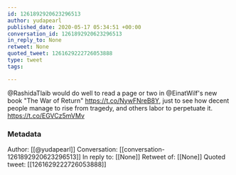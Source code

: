 ```yaml
---
id: 1261892920623296513
author: yudapearl
published_date: 2020-05-17 05:34:51 +00:00
conversation_id: 1261892920623296513
in_reply_to: None
retweet: None
quoted_tweet: 1261629222726053888
type: tweet
tags:

---
```


@RashidaTlaib would do well to read a page or two in @EinatWilf's new book "The War of Return" https://t.co/NywFNreB8Y, just to see how decent people manage to rise from tragedy, and others labor to perpetuate it. https://t.co/EGVCz5mVMv

### Metadata

Author: [[@yudapearl]]
Conversation: [[conversation-1261892920623296513]]
In reply to: [[None]]
Retweet of: [[None]]
Quoted tweet: [[1261629222726053888]]
